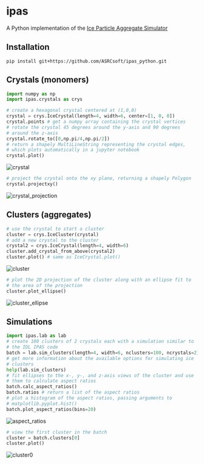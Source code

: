# ipas
A Python implementation of the [Ice Particle Aggregate Simulator](http://www.carlgschmitt.com/Microphysics.html)

## Installation

```shell
pip install git+https://github.com/ASRCsoft/ipas_python.git
```

## Crystals (monomers)
```python
import numpy as np
import ipas.crystals as crys

# create a hexagonal crystal centered at (1,0,0)
crystal = crys.IceCrystal(length=4, width=6, center=[1, 0, 0])
crystal.points # get a numpy array containing the crystal vertices
# rotate the crystal 45 degrees around the y-axis and 90 degrees
# around the z-axis
crystal.rotate_to([0,np.pi/4,np.pi/2])
# return a shapely MultiLineString representing the crystal edges,
# which plots automatically in a jupyter notebook
crystal.plot()
```
![crystal](https://user-images.githubusercontent.com/4205859/27136311-01852f9a-50e9-11e7-8f10-db348cdddd3a.png)
```python
# project the crystal onto the xy plane, returning a shapely Polygon
crystal.projectxy()
```
![crystal_projection](https://user-images.githubusercontent.com/4205859/27136458-5f9d07ba-50e9-11e7-8665-f230dc932c6a.png)

## Clusters (aggregates)
```python
# use the crystal to start a cluster
cluster = crys.IceCluster(crystal)
# add a new crystal to the cluster
crystal2 = crys.IceCrystal(length=4, width=6)
cluster.add_crystal_from_above(crystal2)
cluster.plot() # same as IceCrystal.plot()
```
![cluster](https://user-images.githubusercontent.com/4205859/27136603-bc31c48e-50e9-11e7-88b1-afe0ba2e5790.png)
```python
# plot the 2D projection of the cluster along with an ellipse fit to
# the area of the projection
cluster.plot_ellipse()
```
![cluster_ellipse](https://user-images.githubusercontent.com/4205859/27136608-bfec5d6e-50e9-11e7-8889-6784203a1937.png)


## Simulations
```python
import ipas.lab as lab
# create 100 clusters of 2 crystals each with a simulation similar to
# the IDL IPAS code
batch = lab.sim_clusters(length=4, width=6, nclusters=100, ncrystals=2)
# get more information about the available options for simulating ice
# clusters
help(lab.sim_clusters)
# fit ellipses to the x-, y-, and z-axis views of the cluster and use
# them to calculate aspect ratios
batch.calc_aspect_ratios()
batch.ratios # return a list of the aspect ratios
# plot a histogram of the aspect ratios, passing arguments to
# matplotlib.pyplot.hist()
batch.plot_aspect_ratios(bins=20)
```
![aspect_ratios](https://user-images.githubusercontent.com/4205859/27137095-029e7920-50eb-11e7-989e-f71037e10afb.png)
```python
# view the first cluster in the batch
cluster = batch.clusters[0]
cluster.plot()
```
![cluster0](https://user-images.githubusercontent.com/4205859/27137197-49cb2492-50eb-11e7-9e6c-9b14be9315a5.png)
